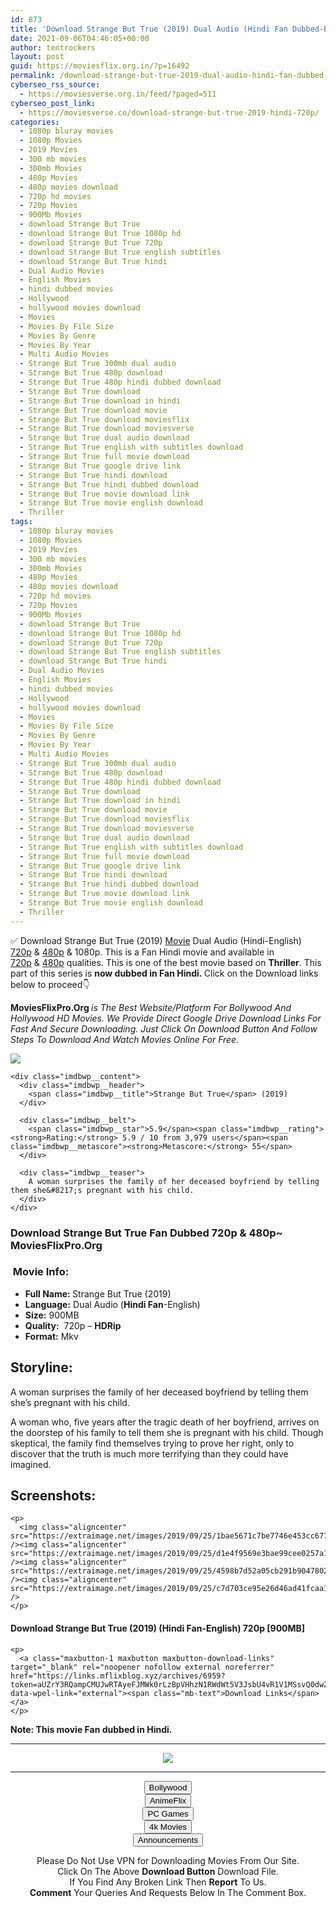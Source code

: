 ```yaml
---
id: 873
title: 'Download Strange But True (2019) Dual Audio (Hindi Fan Dubbed-English) 720p [900MB]'
date: 2021-09-06T04:46:05+00:00
author: tentrockers
layout: post
guid: https://moviesflix.org.in/?p=16492
permalink: /download-strange-but-true-2019-dual-audio-hindi-fan-dubbed-english-720p-900mb/
cyberseo_rss_source:
  - https://moviesverse.org.in/feed/?paged=511
cyberseo_post_link:
  - https://moviesverse.co/download-strange-but-true-2019-hindi-720p/
categories:
  - 1080p bluray movies
  - 1080p Movies
  - 2019 Movies
  - 300 mb movies
  - 300mb Movies
  - 480p Movies
  - 480p movies download
  - 720p hd movies
  - 720p Movies
  - 900Mb Movies
  - download Strange But True
  - download Strange But True 1080p hd
  - download Strange But True 720p
  - download Strange But True english subtitles
  - download Strange But True hindi
  - Dual Audio Movies
  - English Movies
  - hindi dubbed movies
  - Hollywood
  - hollywood movies download
  - Movies
  - Movies By File Size
  - Movies By Genre
  - Movies By Year
  - Multi Audio Movies
  - Strange But True 300mb dual audio
  - Strange But True 480p download
  - Strange But True 480p hindi dubbed download
  - Strange But True download
  - Strange But True download in hindi
  - Strange But True download movie
  - Strange But True download moviesflix
  - Strange But True download moviesverse
  - Strange But True dual audio download
  - Strange But True english with subtitles download
  - Strange But True full movie download
  - Strange But True google drive link
  - Strange But True hindi download
  - Strange But True hindi dubbed download
  - Strange But True movie download link
  - Strange But True movie english download
  - Thriller
tags:
  - 1080p bluray movies
  - 1080p Movies
  - 2019 Movies
  - 300 mb movies
  - 300mb Movies
  - 480p Movies
  - 480p movies download
  - 720p hd movies
  - 720p Movies
  - 900Mb Movies
  - download Strange But True
  - download Strange But True 1080p hd
  - download Strange But True 720p
  - download Strange But True english subtitles
  - download Strange But True hindi
  - Dual Audio Movies
  - English Movies
  - hindi dubbed movies
  - Hollywood
  - hollywood movies download
  - Movies
  - Movies By File Size
  - Movies By Genre
  - Movies By Year
  - Multi Audio Movies
  - Strange But True 300mb dual audio
  - Strange But True 480p download
  - Strange But True 480p hindi dubbed download
  - Strange But True download
  - Strange But True download in hindi
  - Strange But True download movie
  - Strange But True download moviesflix
  - Strange But True download moviesverse
  - Strange But True dual audio download
  - Strange But True english with subtitles download
  - Strange But True full movie download
  - Strange But True google drive link
  - Strange But True hindi download
  - Strange But True hindi dubbed download
  - Strange But True movie download link
  - Strange But True movie english download
  - Thriller
---
```

<div class="thecontent clearfix">
  <p>
    ✅ Download Strange But True (2019) <a href="https://moviesverse.co/category/movies/" data-wpel-link="internal">Movie</a> Dual Audio (Hindi-English) <a href="https://moviesverse.co/720p-movies/" data-wpel-link="internal">720p</a>&nbsp;&&nbsp;<a href="https://moviesverse.co/480p-movies/" data-wpel-link="internal">480p</a> & 1080p. This is a Fan Hindi movie and available in <a href="https://moviesverse.co/720p-movies/" data-wpel-link="internal">720p</a>&nbsp;&&nbsp;<a href="https://moviesverse.co/480p-movies/" data-wpel-link="internal">480p</a> qualities. This is one of the best movie based on <strong>Thriller</strong>. This part of this series is <strong>now dubbed in Fan <span>Hindi.&nbsp;</span></strong><span>Click on the Download links below to proceed👇</span>
  </p>
  
  <p>
    <strong><span>MoviesFlixPro.Org&nbsp;</span></strong><em>is The Best Website/Platform For Bollywood And Hollywood HD Movies. We Provide Direct Google Drive Download Links For Fast And Secure Downloading. Just Click On Download Button And Follow Steps To&nbsp;Download And Watch Movies Online For Free.</em>
  </p>
  
  <div class="imdbwp imdbwp--movie dark">
    <div class="imdbwp__thumb">
      <a class="imdbwp__link" target="_blank" title="Strange But True" href="https://www.imdb.com/title/tt2866708/" rel="nofollow external noopener noreferrer" data-wpel-link="external"><img class="imdbwp__img" src="https://m.media-amazon.com/images/M/MV5BZDAxNzhlNDUtNWI3Mi00ZWVlLTg4MzgtOWFmMDE5Zjg5NTNhXkEyXkFqcGdeQXVyOTg4MDYyNw@@._V1_SX300.jpg" /></a>
    </div>
    
    <div class="imdbwp__content">
      <div class="imdbwp__header">
        <span class="imdbwp__title">Strange But True</span> (2019)
      </div>
      
      <div class="imdbwp__belt">
        <span class="imdbwp__star">5.9</span><span class="imdbwp__rating"><strong>Rating:</strong> 5.9 / 10 from 3,979 users</span><span class="imdbwp__metascore"><strong>Metascore:</strong> 55</span>
      </div>
      
      <div class="imdbwp__teaser">
        A woman surprises the family of her deceased boyfriend by telling them she&#8217;s pregnant with his child.
      </div>
    </div>
  </div>
  
  <h3>
    <span>Download Strange But True Fan Dubbed 720p & 480p~ MoviesFlixPro.Org</span>
  </h3>
  
  <h3>
    <span>&nbsp;Movie Info:&nbsp;</span>
  </h3>
  
  <ul>
    <li>
      <strong>Full Name: </strong>Strange But True (2019)
    </li>
    <li>
      <strong>Language:</strong> Dual Audio (<span><strong>Hindi Fan</strong></span>-English)
    </li>
    <li>
      <strong>Size:</strong> 900MB
    </li>
    <li>
      <strong>Quality:</strong>&nbsp; 720p – <span><strong>HDRip</strong></span>
    </li>
    <li>
      <strong>Format:</strong>&nbsp;Mkv
    </li>
  </ul>
  
  <h2>
    <span>Storyline:</span>
  </h2>
  
  <p>
    A woman surprises the family of her deceased boyfriend by telling them she’s pregnant with his child.
  </p>
  
  <p>
    A woman who, five years after the tragic death of her boyfriend, arrives on the doorstep of his family to tell them she is pregnant with his child. Though skeptical, the family find themselves trying to prove her right, only to discover that the truth is much more terrifying than they could have imagined.
  </p>
  
  <div class="summary_text">
    <h2>
      <span>Screenshots:</span>
    </h2>
    
    <p>
      <img class="aligncenter" src="https://extraimage.net/images/2019/09/25/1bae5671c7be7746e453cc677f4667ff.jpg" /><img class="aligncenter" src="https://extraimage.net/images/2019/09/25/d1e4f9569e3bae99cee0257a10773c3b.jpg" /><img class="aligncenter" src="https://extraimage.net/images/2019/09/25/4598b7d52a05cb291b9047802205f144.jpg" /><img class="aligncenter" src="https://extraimage.net/images/2019/09/25/c7d703ce95e26d46ad41fcaa1dda91f8.jpg" />
    </p>
  </div>
  
  <div class="inline canwrap">
    <h4>
      <span>Download Strange But True (2019) (Hindi Fan-</span><span>English) 720p [900MB]</span>
    </h4>
    
    <p>
      <a class="maxbutton-1 maxbutton maxbutton-download-links" target="_blank" rel="noopener nofollow external noreferrer" href="https://links.mflixblog.xyz/archives/6959?token=aUZrY3RQampCMUJwRTAyeFJMWk0rLzBpVHhzN1RWdWt5V3JsbU4vR1V1MSsvQ0dwZ1pzOVBldlhoaGI4U09mZQ" data-wpel-link="external"><span class="mb-text">Download Links</span></a>
    </p>
  </div>
  
  <div class="inline canwrap">
    <div class="inline canwrap">
      <div class="inline canwrap">
        <div class="inline canwrap">
          <p>
            <span><strong>Note: This movie Fan dubbed in Hindi.</strong></span>
          </p>
        </div>
      </div>
    </div>
  </div>
</div>

<center>
  </p> 
  
  <hr />
  
  <p>
    <a href="http://gdrivepro.xyz/join.php" data-wpel-link="external" target="_blank" rel="nofollow external noopener noreferrer"><img src="https://i.imgur.com/FhMdWdW.png" /></a>
  </p>
  
  <hr />
  
  <p>
    <a href="https://dogemovies.xyz" target="_blank" data-wpel-link="external" rel="nofollow external noopener noreferrer"><button class="button button5">Bollywood</button></a><br /> <a href="https://animeflix.in" target="_blank" data-wpel-link="external" rel="nofollow external noopener noreferrer"><button class="button button5">AnimeFlix</button></a><br /> <a href="https://gamesflix.net/" target="_blank" data-wpel-link="external" rel="nofollow external noopener noreferrer"><button class="button button5">PC Games</button></a><br /> <a href="https://uhdmovies.in" target="_blank" data-wpel-link="external" rel="nofollow external noopener noreferrer"><button class="button button5">4k Movies</button></a><br /> <a href="https://moviesverse.co/announcements/" target="_blank" data-wpel-link="internal" rel="noopener"><button class="button button5">Announcements</button></a>
  </p>
  
  <div class="alert alert-danger">
    Please Do Not Use VPN for Downloading Movies From Our Site.
  </div>
  
  <div class="alert alert-success">
    Click On The Above <strong>Download Button</strong> Download File.
  </div>
  
  <div class="alert alert-warning">
    If You Find Any Broken Link Then <strong>Report</strong> To Us.
  </div>
  
  <div class="alert alert-info">
    <strong>Comment</strong> Your Queries And Requests Below In The Comment Box.
  </div>
  
  <p>
    </center>
  </p>